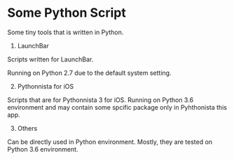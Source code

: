 # Some Python Script

Some tiny tools that is written in Python.

1. LaunchBar

Scripts written for LaunchBar. 

Running on Python 2.7 due to the default system setting.

2. Pythonnista for iOS

Scripts that are for Pythonnista 3 for iOS. Running on Python 3.6 environment and may contain some spcific package only in Pyhthonista this app.

3. Others

Can be directly used in Python environment. Mostly, they are tested on Python 3.6 environment.

